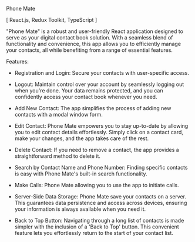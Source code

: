 Phone Mate

[ React.js, Redux Toolkit, TypeScript ]

"Phone Mate" is a robust and user-friendly React application designed to serve as your digital contact book solution. With a seamless blend of functionality and convenience, this app allows you to efficiently manage your contacts, all while benefiting from a range of essential features.

Features:

- Registration and Login: Secure your contacts with user-specific access.

- Logout: Maintain control over your account by seamlessly logging out when you're done. Your data remains protected, and you can confidently access your contact book whenever you need.

- Add New Contact: The app simplifies the process of adding new contacts with a modal window form.

- Edit Contact: Phone Mate empowers you to stay up-to-date by allowing you to edit contact details effortlessly. Simply click on a contact card, make your changes, and the app takes care of the rest.

- Delete Contact: If you need to remove a contact, the app provides a straightforward method to delete it.

- Search by Contact Name and Phone Number: Finding specific contacts is easy with Phone Mate's built-in search functionality.

- Make Calls: Phone Mate allowing you to use the app to initiate calls.

- Server-Side Data Storage: Phone Mate save your contacts on a server. This guarantees data persistence and access across devices, ensuring your information is always available when you need it.

- Back to Top Button: Navigating through a long list of contacts is made simpler with the inclusion of a 'Back to Top' button. This convenient feature lets you effortlessly return to the start of your contact list.
